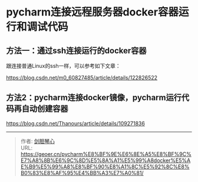# pycharm连接远程服务器docker容器运行和调试代码




## 方法一：通过ssh连接运行的docker容器

跟连接普通Linux的ssh一样，可以参考如下文章：

https://blog.csdn.net/m0_60827485/article/details/122826522









## 方法2：pycharm连接docker镜像，pycharm运行代码再自动创建容器



https://blog.csdn.net/Thanours/article/details/109271836





































































---

> 作者: [剑胆琴心](http://geoer.cn)  
> URL: https://geoer.cn/pycharm%E8%BF%9E%E6%8E%A5%E8%BF%9C%E7%A8%8B%E6%9C%8D%E5%8A%A1%E5%99%A8docker%E5%AE%B9%E5%99%A8%E8%BF%90%E8%A1%8C%E5%92%8C%E8%B0%83%E8%AF%95%E4%BB%A3%E7%A0%81/  

